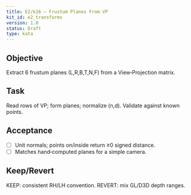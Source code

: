 ```yaml
---
title: E2/k16 — Frustum Planes From VP
kit_id: e2_transforms
version: 1.0
status: Draft
type: kata
---
```

## Objective
Extract 6 frustum planes (L,R,B,T,N,F) from a View‑Projection matrix.
## Task
Read rows of VP; form planes; normalize (n,d). Validate against known points.
## Acceptance
- [ ] Unit normals; points on/inside return ≥0 signed distance.
- [ ] Matches hand‑computed planes for a simple camera.
## Keep/Revert
KEEP: consistent RH/LH convention. REVERT: mix GL/D3D depth ranges.
